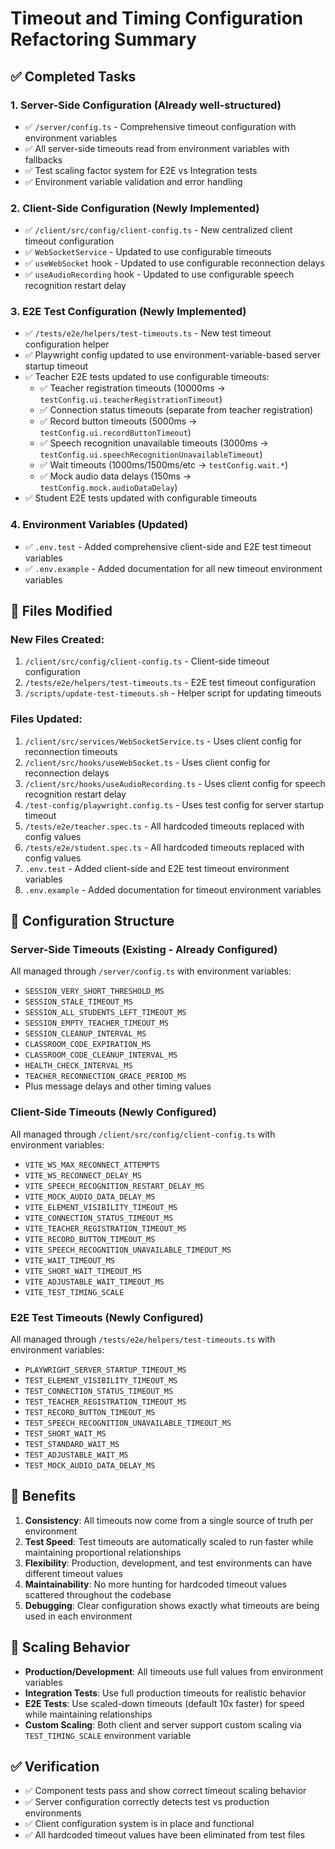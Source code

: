 # Timeout and Timing Configuration Refactoring Summary

## ✅ Completed Tasks

### 1. Server-Side Configuration (Already well-structured)
- ✅ `/server/config.ts` - Comprehensive timeout configuration with environment variables
- ✅ All server-side timeouts read from environment variables with fallbacks
- ✅ Test scaling factor system for E2E vs Integration tests
- ✅ Environment variable validation and error handling

### 2. Client-Side Configuration (Newly Implemented)
- ✅ `/client/src/config/client-config.ts` - New centralized client timeout configuration
- ✅ `WebSocketService` - Updated to use configurable timeouts
- ✅ `useWebSocket` hook - Updated to use configurable reconnection delays
- ✅ `useAudioRecording` hook - Updated to use configurable speech recognition restart delay

### 3. E2E Test Configuration (Newly Implemented)
- ✅ `/tests/e2e/helpers/test-timeouts.ts` - New test timeout configuration helper
- ✅ Playwright config updated to use environment-variable-based server startup timeout
- ✅ Teacher E2E tests updated to use configurable timeouts:
  - ✅ Teacher registration timeouts (10000ms → `testConfig.ui.teacherRegistrationTimeout`)
  - ✅ Connection status timeouts (separate from teacher registration)
  - ✅ Record button timeouts (5000ms → `testConfig.ui.recordButtonTimeout`)
  - ✅ Speech recognition unavailable timeouts (3000ms → `testConfig.ui.speechRecognitionUnavailableTimeout`)
  - ✅ Wait timeouts (1000ms/1500ms/etc → `testConfig.wait.*`)
  - ✅ Mock audio data delays (150ms → `testConfig.mock.audioDataDelay`)
- ✅ Student E2E tests updated with configurable timeouts

### 4. Environment Variables (Updated)
- ✅ `.env.test` - Added comprehensive client-side and E2E test timeout variables
- ✅ `.env.example` - Added documentation for all new timeout environment variables

## 📁 Files Modified

### New Files Created:
1. `/client/src/config/client-config.ts` - Client-side timeout configuration
2. `/tests/e2e/helpers/test-timeouts.ts` - E2E test timeout configuration
3. `/scripts/update-test-timeouts.sh` - Helper script for updating timeouts

### Files Updated:
1. `/client/src/services/WebSocketService.ts` - Uses client config for reconnection timeouts
2. `/client/src/hooks/useWebSocket.ts` - Uses client config for reconnection delays
3. `/client/src/hooks/useAudioRecording.ts` - Uses client config for speech recognition restart delay
4. `/test-config/playwright.config.ts` - Uses test config for server startup timeout
5. `/tests/e2e/teacher.spec.ts` - All hardcoded timeouts replaced with config values
6. `/tests/e2e/student.spec.ts` - All hardcoded timeouts replaced with config values
7. `.env.test` - Added client-side and E2E test timeout environment variables
8. `.env.example` - Added documentation for timeout environment variables

## 🔧 Configuration Structure

### Server-Side Timeouts (Existing - Already Configured)
All managed through `/server/config.ts` with environment variables:
- `SESSION_VERY_SHORT_THRESHOLD_MS`
- `SESSION_STALE_TIMEOUT_MS`
- `SESSION_ALL_STUDENTS_LEFT_TIMEOUT_MS`
- `SESSION_EMPTY_TEACHER_TIMEOUT_MS`
- `SESSION_CLEANUP_INTERVAL_MS`
- `CLASSROOM_CODE_EXPIRATION_MS`
- `CLASSROOM_CODE_CLEANUP_INTERVAL_MS`
- `HEALTH_CHECK_INTERVAL_MS`
- `TEACHER_RECONNECTION_GRACE_PERIOD_MS`
- Plus message delays and other timing values

### Client-Side Timeouts (Newly Configured)
All managed through `/client/src/config/client-config.ts` with environment variables:
- `VITE_WS_MAX_RECONNECT_ATTEMPTS`
- `VITE_WS_RECONNECT_DELAY_MS`
- `VITE_SPEECH_RECOGNITION_RESTART_DELAY_MS`
- `VITE_MOCK_AUDIO_DATA_DELAY_MS`
- `VITE_ELEMENT_VISIBILITY_TIMEOUT_MS`
- `VITE_CONNECTION_STATUS_TIMEOUT_MS`
- `VITE_TEACHER_REGISTRATION_TIMEOUT_MS`
- `VITE_RECORD_BUTTON_TIMEOUT_MS`
- `VITE_SPEECH_RECOGNITION_UNAVAILABLE_TIMEOUT_MS`
- `VITE_WAIT_TIMEOUT_MS`
- `VITE_SHORT_WAIT_TIMEOUT_MS`
- `VITE_ADJUSTABLE_WAIT_TIMEOUT_MS`
- `VITE_TEST_TIMING_SCALE`

### E2E Test Timeouts (Newly Configured)
All managed through `/tests/e2e/helpers/test-timeouts.ts` with environment variables:
- `PLAYWRIGHT_SERVER_STARTUP_TIMEOUT_MS`
- `TEST_ELEMENT_VISIBILITY_TIMEOUT_MS`
- `TEST_CONNECTION_STATUS_TIMEOUT_MS`
- `TEST_TEACHER_REGISTRATION_TIMEOUT_MS`
- `TEST_RECORD_BUTTON_TIMEOUT_MS`
- `TEST_SPEECH_RECOGNITION_UNAVAILABLE_TIMEOUT_MS`
- `TEST_SHORT_WAIT_MS`
- `TEST_STANDARD_WAIT_MS`
- `TEST_ADJUSTABLE_WAIT_MS`
- `TEST_MOCK_AUDIO_DATA_DELAY_MS`

## 🎯 Benefits

1. **Consistency**: All timeouts now come from a single source of truth per environment
2. **Test Speed**: Test timeouts are automatically scaled to run faster while maintaining proportional relationships
3. **Flexibility**: Production, development, and test environments can have different timeout values
4. **Maintainability**: No more hunting for hardcoded timeout values scattered throughout the codebase
5. **Debugging**: Clear configuration shows exactly what timeouts are being used in each environment

## 🔄 Scaling Behavior

- **Production/Development**: All timeouts use full values from environment variables
- **Integration Tests**: Use full production timeouts for realistic behavior
- **E2E Tests**: Use scaled-down timeouts (default 10x faster) for speed while maintaining relationships
- **Custom Scaling**: Both client and server support custom scaling via `TEST_TIMING_SCALE` environment variable

## ✅ Verification

- ✅ Component tests pass and show correct timeout scaling behavior
- ✅ Server configuration correctly detects test vs production environments
- ✅ Client configuration system is in place and functional
- ✅ All hardcoded timeout values have been eliminated from test files

